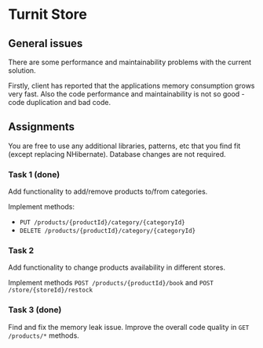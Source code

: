 # Turnit Store

## General issues

There are some performance and maintainability problems with the current solution.

Firstly, client has reported that the applications memory consumption grows very fast.
Also the code performance and maintainability is not so good - code duplication and bad code.

## Assignments

You are free to use any additional libraries, patterns, etc that you find fit (except replacing NHibernate). Database
changes are not required.

### Task 1 (done)

Add functionality to add/remove products to/from categories.

Implement methods:

* `PUT /products/{productId}/category/{categoryId}`
* `DELETE /products/{productId}/category/{categoryId}`

### Task 2

Add functionality to change products availability in different stores.

Implement methods `POST /products/{productId}/book` and `POST /store/{storeId}/restock`

### Task 3 (done)

Find and fix the memory leak issue.
Improve the overall code quality in `GET /products/*` methods.
